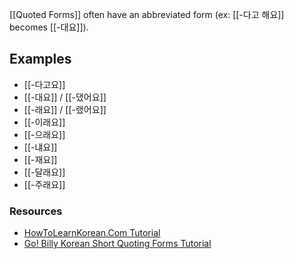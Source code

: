 [[Quoted Forms]] often have an abbreviated form (ex: [[-다고 해요]] becomes [[-대요]]).
## Examples
- [[-다고요]]
- [[-대요]] / [[-댔어요]]
- [[-래요]] / [[-랬어요]]
- [[-이래요]]
- [[-으래요]]
- [[-냬요]]
- [[-재요]]
- [[-달래요]]
- [[-주래요]]

### Resources
 - [HowToLearnKorean.Com Tutorial](https://www.howtostudykorean.com/unit-5/lessons-101-108/lesson-102/)
- [Go! Billy Korean Short Quoting Forms Tutorial](https://www.youtube.com/watch?v=g6xm_xeNqd8)
